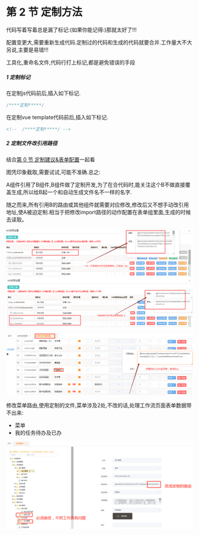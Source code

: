 # 第 2 节 定制方法

代码写着写着总是漏了标记:(如果你能记得:)那就太好了!!!



配置变更大,需要重新生成代码.定制过的代码和生成的代码就要合并.工作量大不大另说,主要是易错!!!

工具化,重命名文件,代码行打上标记,都是避免错误的手段

##### 1 定制标记

在定制js代码前后,插入如下标记.

```js
/****定制*****/
```

在定制vue template代码前后,插入如下标记.

```html
<!--  /****定制*****/ -->
```

##### 2 定制文件改引用路径

结合[第 0 节 定制建议&表单配置](Chapter2/form_config.md)一起看

图凭印象截取,需要试试,可能不准确.总之:

A组件引用了B组件,B组件做了定制开发,为了在合代码时,能关注这个B不做直接覆盖生成,所以给B起一个和自动生成文件名不一样的名字.

随之而来,所有引用B的路由或其他组件就需要对应修改,修改后又不想手动改引用地址,使A被迫定制.相当于把修改import路径的动作配置在表单组里面,生成的时候去读取。



<img src="./img/customized_1.png" alt="customized_1" style="zoom:50%;" />



<img src="./img/customized_2.png" alt="customized_2" style="zoom:67%;" />



![customized_3](./img/customized_3.png)

修改菜单路由,使用定制的文件,菜单涉及2处,不改的话,处理工作流页面表单数据带不出来:

- 菜单
- 我的任务待办及已办

![customized_3](./img/customized_4.png)